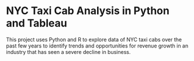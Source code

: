 # NYC Taxi Cab Analysis in Python and Tableau

This project uses Python and R to explore data of NYC taxi cabs over the past few years to identify trends and opportunities for revenue growth in an industry that has seen a severe decline in business. 
